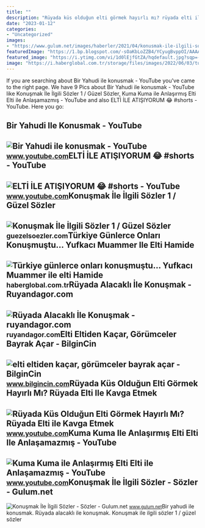 ```yaml
---
title: ""
description: "Rüyada küs olduğun elti görmek hayırlı mı? rüyada elti ile kavga etmek"
date: "2023-01-12"
categories:
- "Uncategorized"
images:
- "https://www.gulum.net/images/haberler/2021/04/konusmak-ile-ilgili-sozler_m.jpg"
featuredImage: "https://1.bp.blogspot.com/-sOaKbLoZZB4/YCyugBvppOI/AAAAAAAAcBs/yzehwtyPTT07Sl602M6dzPv2IMAzqrmegCNcBGAsYHQ/w0/elti%2Beltiden%2Bka%25C3%25A7ar%252C%2Bg%25C3%25B6r%25C3%25BCmceler%2Bbayrak%2Ba%25C3%25A7ar.jpeg"
featured_image: "https://i.ytimg.com/vi/1d0lEjfGtZA/hqdefault.jpg?sqp=-oaymwEoCOADEOgC8quKqQMcGADwAQH4Ac4FgAKACooCDAgAEAEYciBWKDQwDw==&amp;rs=AOn4CLDTI4r79udaV34-Vjwc3XG2ZvOUuQ"
image: "https://i.haberglobal.com.tr/storage/files/images/2022/06/03/turkiye-gunlerce-onlari-konusmustu-yufkaci-muammer-ile-elti-hamideden-haber-var-IXZT.jpg"
---
```


If you are searching about Bir Yahudi ile konusmak - YouTube you've came to the right page. We have 9 Pics about Bir Yahudi ile konusmak - YouTube like Konuşmak İle İlgili Sözler 1 / Güzel Sözler, Kuma Kuma ile Anlaşırmış Elti Elti ile Anlaşamazmış - YouTube and also ELTİ İLE ATIŞIYORUM 😂 #shorts - YouTube. Here you go:

Bir Yahudi Ile Konusmak - YouTube
---------------------------------

 ![Bir Yahudi ile konusmak - YouTube](https://i.ytimg.com/vi/TuJtLKyIwWI/maxresdefault.jpg) <small>www.youtube.com</small>ELTİ İLE ATIŞIYORUM 😂 #shorts - YouTube
---------------------------------------

 ![ELTİ İLE ATIŞIYORUM 😂 #shorts - YouTube](https://i.ytimg.com/vi/1d0lEjfGtZA/hqdefault.jpg?sqp=-oaymwEoCOADEOgC8quKqQMcGADwAQH4Ac4FgAKACooCDAgAEAEYciBWKDQwDw==&rs=AOn4CLDTI4r79udaV34-Vjwc3XG2ZvOUuQ) <small>www.youtube.com</small>Konuşmak İle İlgili Sözler 1 / Güzel Sözler
-------------------------------------------

 ![Konuşmak İle İlgili Sözler 1 / Güzel Sözler](https://guezelsoezler.com/wp-content/uploads/2022/07/konusmak-ile-ilgili-sozler.jpg) <small>guezelsoezler.com</small>Türkiye Günlerce Onları Konuşmuştu... Yufkacı Muammer Ile Elti Hamide
---------------------------------------------------------------------

 ![Türkiye günlerce onları konuşmuştu... Yufkacı Muammer ile elti Hamide](https://i.haberglobal.com.tr/storage/files/images/2022/06/03/turkiye-gunlerce-onlari-konusmustu-yufkaci-muammer-ile-elti-hamideden-haber-var-IXZT.jpg) <small>haberglobal.com.tr</small>Rüyada Alacaklı İle Konuşmak - Ruyandagor.com
---------------------------------------------

 ![Rüyada Alacaklı İle Konuşmak - ruyandagor.com](https://images.ruyandagor.com/2017/05/alacakli-ile-konusmak-1033.jpg) <small>ruyandagor.com</small>Elti Eltiden Kaçar, Görümceler Bayrak Açar - BilginCin
------------------------------------------------------

 ![elti eltiden kaçar, görümceler bayrak açar - BilginCin](https://1.bp.blogspot.com/-sOaKbLoZZB4/YCyugBvppOI/AAAAAAAAcBs/yzehwtyPTT07Sl602M6dzPv2IMAzqrmegCNcBGAsYHQ/w0/elti%2Beltiden%2Bka%25C3%25A7ar%252C%2Bg%25C3%25B6r%25C3%25BCmceler%2Bbayrak%2Ba%25C3%25A7ar.jpeg) <small>www.bilgincin.com</small>Rüyada Küs Olduğun Elti Görmek Hayırlı Mı? Rüyada Elti Ile Kavga Etmek
----------------------------------------------------------------------

 ![Rüyada Küs Olduğun Elti Görmek Hayırlı Mı? Rüyada Elti ile Kavga Etmek](https://i.ytimg.com/vi/dvN1WDwEckY/maxresdefault.jpg) <small>www.youtube.com</small>Kuma Kuma Ile Anlaşırmış Elti Elti Ile Anlaşamazmış - YouTube
-------------------------------------------------------------

 ![Kuma Kuma ile Anlaşırmış Elti Elti ile Anlaşamazmış - YouTube](https://i.ytimg.com/vi/xxp5XlcNTjw/maxresdefault.jpg) <small>www.youtube.com</small>Konuşmak İle İlgili Sözler - Sözler - Gulum.net
-----------------------------------------------

 ![Konuşmak İle İlgili Sözler - Sözler - Gulum.net](https://www.gulum.net/images/haberler/2021/04/konusmak-ile-ilgili-sozler_m.jpg) <small>www.gulum.net</small>Bir yahudi ile konusmak. Rüyada alacaklı i̇le konuşmak. Konuşmak i̇le i̇lgili sözler 1 / güzel sözler
